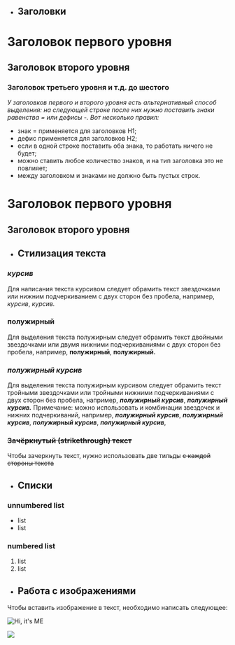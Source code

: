 * ## Заголовки
# Заголовок первого уровня
## Заголовок второго уровня 
### Заголовок третьего уровня и т.д. до шестого

*У заголовков первого и второго уровня есть альтернативный способ выделения: на следующей строке после них нужно поставить знаки равенства = или дефисы -. Вот несколько правил:*

* знак = применяется для заголовков H1;
* дефис применяется для заголовков H2;
* если в одной строке поставить оба знака, то работать ничего не будет;
* можно ставить любое количество знаков, и на тип заголовка это не повлияет;
* между заголовком и знаками не должно быть пустых строк.

Заголовок первого уровня
=====
Заголовок второго уровня
-------------

* ## Стилизация текста
### _курсив_
Для написания текста курсивом следует обрамить текст звездочками или нижним подчеркиванием с двух сторон без пробела, например,  *курсив*, _курсив._
### __полужирный__
Для выделения текста полужирным следует обрамить текст двойными звездочками или двумя нижними подчеркиваниями с двух сторон без пробела, например,  **полужирный**, __полужирный.__
### *__полужирный курсив__*
Для выделения текста полужирным курсивом следует обрамить текст тройными звездочками или тройными нижними подчеркиваниями с двух сторон без пробела, например,  ***полужирный курсив***, ___полужирный курсив.___
Примечание: можно использовать и комбинации звездочек и нижних подчеркиваний, например, *__полужирный курсив__*,  __*полужирный курсив*__,   **_полужирный курсив_**, _**полужирный курсив**_,

### ~~Зачёркнутый (strikethrough) текст~~
Чтобы зачеркнуть текст, нужно использовать две тильды ~~с каждой стороны текста~~ 

* ## Списки
 ### unnumbered list
* list
* list
### numbered list
1. list
2. list
  
* ## Работа с изображениями
Чтобы вставить изображение в текст, необходимо написать следующее:

![Hi, it's ME](Me.jpg)

![](Me.jpg)
